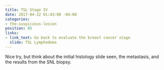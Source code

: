 ```yaml
---
title: TSL Stage IV
date: 2017-04-22 01:43:00 -04:00
categories:
- the-suspicious-lesion
position: 65
links:
- link_text: Go back to evaluate the breast cancer stage
  slide: TSL Lymphedema
---
```


Nice try, but think about the initial histology slide seen, the metastasis, and the results from the SNL biopsy.